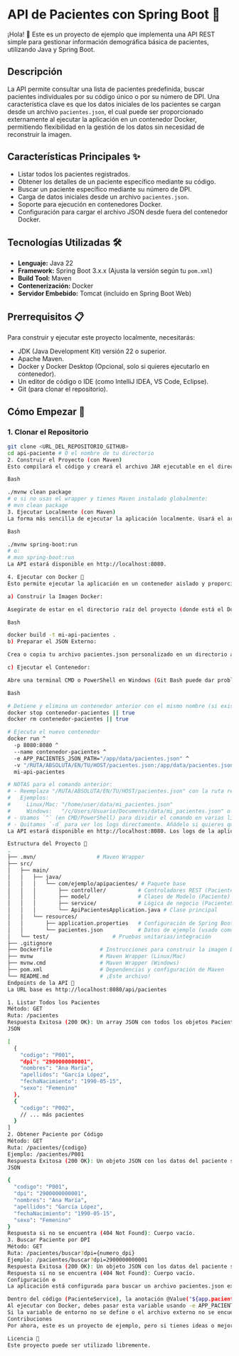 # API de Pacientes con Spring Boot 🏥

¡Hola! 👋 Este es un proyecto de ejemplo que implementa una API REST simple para gestionar información demográfica básica de pacientes, utilizando Java y Spring Boot.

## Descripción

La API permite consultar una lista de pacientes predefinida, buscar pacientes individuales por su código único o por su número de DPI. Una característica clave es que los datos iniciales de los pacientes se cargan desde un archivo `pacientes.json`, el cual puede ser proporcionado externamente al ejecutar la aplicación en un contenedor Docker, permitiendo flexibilidad en la gestión de los datos sin necesidad de reconstruir la imagen.

## Características Principales ✨

* Listar todos los pacientes registrados.
* Obtener los detalles de un paciente específico mediante su código.
* Buscar un paciente específico mediante su número de DPI.
* Carga de datos iniciales desde un archivo `pacientes.json`.
* Soporte para ejecución en contenedores Docker.
* Configuración para cargar el archivo JSON desde fuera del contenedor Docker.

## Tecnologías Utilizadas 🛠️

* **Lenguaje:** Java 22
* **Framework:** Spring Boot 3.x.x (Ajusta la versión según tu `pom.xml`)
* **Build Tool:** Maven
* **Contenerización:** Docker
* **Servidor Embebido:** Tomcat (incluido en Spring Boot Web)

## Prerrequisitos 📋

Para construir y ejecutar este proyecto localmente, necesitarás:

* JDK (Java Development Kit) versión 22 o superior.
* Apache Maven.
* Docker y Docker Desktop (Opcional, solo si quieres ejecutarlo en contenedor).
* Un editor de código o IDE (como IntelliJ IDEA, VS Code, Eclipse).
* Git (para clonar el repositorio).

## Cómo Empezar 🚀

### 1. Clonar el Repositorio

```bash
git clone <URL_DEL_REPOSITORIO_GITHUB>
cd api-paciente # O el nombre de tu directorio
2. Construir el Proyecto (con Maven)
Esto compilará el código y creará el archivo JAR ejecutable en el directorio target/.

Bash

./mvnw clean package
# o si no usas el wrapper y tienes Maven instalado globalmente:
# mvn clean package
3. Ejecutar Localmente (con Maven)
La forma más sencilla de ejecutar la aplicación localmente. Usará el archivo src/main/resources/pacientes.json por defecto.

Bash

./mvnw spring-boot:run
# o:
# mvn spring-boot:run
La API estará disponible en http://localhost:8080.

4. Ejecutar con Docker 🐳
Esto permite ejecutar la aplicación en un contenedor aislado y proporciona la flexibilidad de cargar un archivo pacientes.json externo.

a) Construir la Imagen Docker:

Asegúrate de estar en el directorio raíz del proyecto (donde está el Dockerfile) y ejecuta:

Bash

docker build -t mi-api-pacientes .
b) Preparar el JSON Externo:

Crea o copia tu archivo pacientes.json personalizado en un directorio accesible en tu máquina host (fuera del proyecto si quieres).

c) Ejecutar el Contenedor:

Abre una terminal CMD o PowerShell en Windows (Git Bash puede dar problemas al interpretar rutas y variables para Docker en Windows, como descubrimos).

Bash

# Detiene y elimina un contenedor anterior con el mismo nombre (si existe)
docker stop contenedor-pacientes || true
docker rm contenedor-pacientes || true

# Ejecuta el nuevo contenedor
docker run ^
  -p 8080:8080 ^
  --name contenedor-pacientes ^
  -e APP_PACIENTES_JSON_PATH="/app/data/pacientes.json" ^
  -v "/RUTA/ABSOLUTA/EN/TU/HOST/pacientes.json:/app/data/pacientes.json:ro" ^
  mi-api-pacientes

# NOTAS para el comando anterior:
# - Reemplaza "/RUTA/ABSOLUTA/EN/TU/HOST/pacientes.json" con la ruta real a tu archivo.
#   Ejemplos:
#     Linux/Mac: "/home/user/data/mi_pacientes.json"
#     Windows:   "/c/Users/Usuario/Documents/data/mi_pacientes.json" o "/d/Downloads/json/pacientes.json"
# - Usamos `^` (en CMD/PowerShell) para dividir el comando en varias líneas por legibilidad. En Linux/Mac usarías `\`.
# - Quitamos `-d` para ver los logs directamente. Añádelo si quieres que corra en segundo plano.
La API estará disponible en http://localhost:8080. Los logs de la aplicación te indicarán si cargó el archivo JSON desde la ruta externa (/app/data/pacientes.json) o desde el classpath interno.

Estructura del Proyecto 📁
.
├── .mvn/                   # Maven Wrapper
├── src/
│   ├── main/
│   │   ├── java/
│   │   │   └── com/ejemplo/apipacientes/ # Paquete base
│   │   │       ├── controller/          # Controladores REST (PacienteController)
│   │   │       ├── model/               # Clases de Modelo (Paciente)
│   │   │       ├── service/             # Lógica de negocio (PacienteService)
│   │   │       └── ApiPacientesApplication.java # Clase principal
│   │   └── resources/
│   │       ├── application.properties   # Configuración de Spring Boot
│   │       └── pacientes.json           # Datos de ejemplo (usado como fallback)
│   └── test/                    # Pruebas unitarias/integración
├── .gitignore
├── Dockerfile               # Instrucciones para construir la imagen Docker
├── mvnw                     # Maven Wrapper (Linux/Mac)
├── mvnw.cmd                 # Maven Wrapper (Windows)
├── pom.xml                  # Dependencias y configuración de Maven
└── README.md                # ¡Este archivo!
Endpoints de la API 🧭
La URL base es http://localhost:8080/api/pacientes

1. Listar Todos los Pacientes
Método: GET
Ruta: /pacientes
Respuesta Exitosa (200 OK): Un array JSON con todos los objetos Paciente.
JSON

[
  {
    "codigo": "P001",
    "dpi": "2900000000001",
    "nombres": "Ana María",
    "apellidos": "García López",
    "fechaNacimiento": "1990-05-15",
    "sexo": "Femenino"
  },
  {
    "codigo": "P002",
    // ... más pacientes
  }
]
2. Obtener Paciente por Código
Método: GET
Ruta: /pacientes/{codigo}
Ejemplo: /pacientes/P001
Respuesta Exitosa (200 OK): Un objeto JSON con los datos del paciente solicitado.
JSON

{
  "codigo": "P001",
  "dpi": "2900000000001",
  "nombres": "Ana María",
  "apellidos": "García López",
  "fechaNacimiento": "1990-05-15",
  "sexo": "Femenino"
}
Respuesta si no se encuentra (404 Not Found): Cuerpo vacío.
3. Buscar Paciente por DPI
Método: GET
Ruta: /pacientes/buscar?dpi={numero_dpi}
Ejemplo: /pacientes/buscar?dpi=2900000000001
Respuesta Exitosa (200 OK): Un objeto JSON con los datos del paciente solicitado. (Similar al de buscar por código).
Respuesta si no se encuentra (404 Not Found): Cuerpo vacío.
Configuración ⚙️
La aplicación está configurada para buscar un archivo pacientes.json externo usando la variable de entorno APP_PACIENTES_JSON_PATH.

Dentro del código (PacienteService), la anotación @Value("${app.pacientes.json.path:#{null}}") lee esta configuración.
Al ejecutar con Docker, debes pasar esta variable usando -e APP_PACIENTES_JSON_PATH="/ruta/interna/en/contenedor/pacientes.json". La ruta estándar interna es /app/data/pacientes.json.
Si la variable de entorno no se define o el archivo externo no se encuentra en la ruta especificada, la aplicación usará como fallback el archivo src/main/resources/pacientes.json incluido en el JAR.
Contribuciones
Por ahora, este es un proyecto de ejemplo, pero si tienes ideas o mejoras, ¡siéntete libre de abrir un Issue o un Pull Request!

Licencia 📄
Este proyecto puede ser utilizado libremente.
